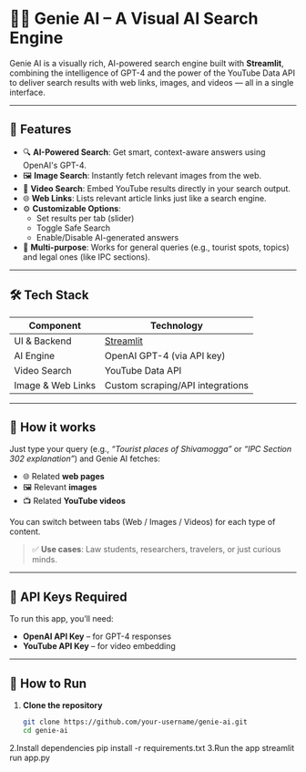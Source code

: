 # 🧞‍♂️ Genie AI – A Visual AI Search Engine

Genie AI is a visually rich, AI-powered search engine built with **Streamlit**, combining the intelligence of GPT-4 and the power of the YouTube Data API to deliver search results with web links, images, and videos — all in a single interface.

---

## 📌 Features

- 🔍 **AI-Powered Search**: Get smart, context-aware answers using OpenAI's GPT-4.
- 🖼️ **Image Search**: Instantly fetch relevant images from the web.
- 🎥 **Video Search**: Embed YouTube results directly in your search output.
- 🌐 **Web Links**: Lists relevant article links just like a search engine.
- ⚙️ **Customizable Options**:
  - Set results per tab (slider)
  - Toggle Safe Search
  - Enable/Disable AI-generated answers
- 💬 **Multi-purpose**: Works for general queries (e.g., tourist spots, topics) and legal ones (like IPC sections).

---

## 🛠️ Tech Stack

| Component         | Technology        |
|------------------|-------------------|
| UI & Backend      | [Streamlit](https://streamlit.io/) |
| AI Engine         | OpenAI GPT-4 (via API key) |
| Video Search      | YouTube Data API |
| Image & Web Links | Custom scraping/API integrations |

---

## 🧠 How it works

Just type your query (e.g., _“Tourist places of Shivamogga”_ or _“IPC Section 302 explanation”_) and Genie AI fetches:

- 🌐 Related **web pages**
- 🖼️ Relevant **images**
- 📺 Related **YouTube videos**

You can switch between tabs (Web / Images / Videos) for each type of content.

> ✅ **Use cases**: Law students, researchers, travelers, or just curious minds.

---

## 🔑 API Keys Required

To run this app, you’ll need:

- **OpenAI API Key** – for GPT-4 responses
- **YouTube API Key** – for video embedding

---

## 🚀 How to Run

1. **Clone the repository**
   ```bash
   git clone https://github.com/your-username/genie-ai.git
   cd genie-ai
2.Install dependencies
  pip install -r requirements.txt
3.Run the app
  streamlit run app.py

